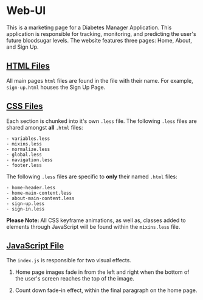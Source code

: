 # Web-UI

This is a marketing page for a Diabetes Manager Application. This application is responsible for tracking, monitoring, and predicting the user's future bloodsugar levels. The website features three pages: Home, About, and Sign Up.

## <u> HTML Files </u>

All main pages `html` files are found in the file with their name. For example, `sign-up.html` houses the Sign Up Page.



## <u> CSS Files </u>
Each section is chunked into it's own `.less` file. The following `.less` files are shared amongst <strong>all</strong> `.html` files: 

    - variables.less
    - mixins.less
    - normalize.less
    - global.less
    - navigation.less
    - footer.less

The following `.less` files are specific to <strong>only</strong> their named `.html` files:

    - home-header.less
    - home-main-content.less
    - about-main-content.less
    - sign-up.less
    - sign-in.less

<strong> Please Note: </strong> All CSS keyframe animations, as well as, classes added to elements through JavaScript will be found within the `mixins.less` file. 

## <u> JavaScript File </u>
The `index.js` is responsible for two visual effects. 

1) Home page images fade in from the left and right when the bottom of the user's screen reaches the top of the image.

2) Count down fade-in effect, within the final paragraph on the home page. 


